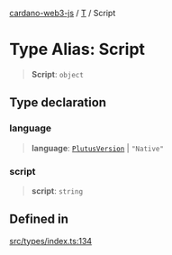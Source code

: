 [cardano-web3-js](../../../index.md) / [T](../index.md) / Script

# Type Alias: Script

> **Script**: `object`

## Type declaration

### language

> **language**: [`PlutusVersion`](PlutusVersion.md) \| `"Native"`

### script

> **script**: `string`

## Defined in

[src/types/index.ts:134](https://github.com/xray-network/cardano-web3-js/blob/0efa60054f9e70c553f4bc789b93f1afba32576f/src/types/index.ts#L134)
